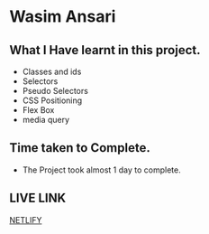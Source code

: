 # Wasim Ansari

## What I Have learnt in this project.
- Classes and ids
- Selectors 
- Pseudo Selectors
- CSS Positioning
- Flex Box
- media query 

## Time taken to Complete.
- The Project took almost 1 day to complete.

## LIVE LINK
[NETLIFY](https://cssproject-12.netlify.app)
